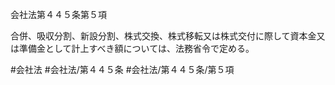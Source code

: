 会社法第４４５条第５項

合併、吸収分割、新設分割、株式交換、株式移転又は株式交付に際して資本金又は準備金として計上すべき額については、法務省令で定める。

#会社法
#会社法/第４４５条
#会社法/第４４５条/第５項
